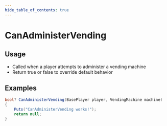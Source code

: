 ```yaml
---
hide_table_of_contents: true
---
```


# CanAdministerVending

## Usage

* Called when a player attempts to administer a vending machine
* Return true or false to override default behavior

## Examples

```csharp title=""
bool? CanAdministerVending(BasePlayer player, VendingMachine machine)
{
    Puts("CanAdministerVending works!");
    return null;
}
```
